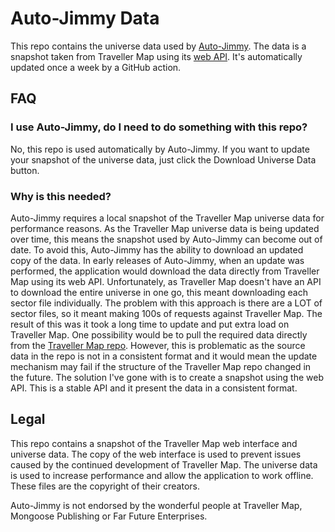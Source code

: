 # Auto-Jimmy Data
This repo contains the universe data used by [Auto-Jimmy](https://github.com/cthulhustig/autojimmy).
The data is a snapshot taken from Traveller Map using its [web API](https://travellermap.com/doc/api). It's automatically updated
once a week by a GitHub action.

## FAQ
### I use Auto-Jimmy, do I need to do something with this repo?
No, this repo is used automatically by Auto-Jimmy. If you want to update your snapshot of the
universe data, just click the Download Universe Data button.

### Why is this needed?
Auto-Jimmy requires a local snapshot of the Traveller Map universe data for performance reasons.
As the Traveller Map universe data is being updated over time, this means the snapshot used by
Auto-Jimmy can become out of date. To avoid this, Auto-Jimmy has the ability to download an
updated copy of the data.
In early releases of Auto-Jimmy, when an update was performed, the application would download the
data directly from Traveller Map using its web API. Unfortunately, as Traveller Map doesn't have
an API to download the entire universe in one go, this meant downloading each sector file
individually. The problem with this approach is there are a LOT of sector files, so it meant making
100s of requests against Traveller Map. The result of this was it took a long time to update and
put extra load on Traveller Map.
One possibility would be to pull the required data directly from the [Traveller Map repo](https://github.com/inexorabletash/travellermap). However, this is problematic as the source data in the repo is not in a consistent
format and it would mean the update mechanism may fail if the structure of the Traveller Map
repo changed in the future.
The solution I've gone with is to create a snapshot using the web API. This is a stable API and
it present the data in a consistent format.

## Legal
This repo contains a snapshot of the Traveller Map web interface and universe data. The copy of
the web interface is used to prevent issues caused by the continued development of Traveller Map.
The universe data is used to increase performance and allow the application to work offline. These
files are the copyright of their creators.

Auto-Jimmy is not endorsed by the wonderful people at Traveller Map, Mongoose Publishing or Far
Future Enterprises.
